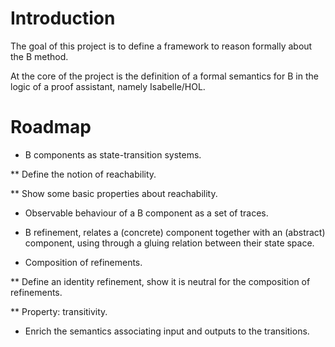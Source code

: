 Introduction
============

The goal of this project is to define a framework to reason formally about the B method. 

At the core of the project is the definition of a formal semantics for B in 
the logic of a proof assistant, namely Isabelle/HOL.

Roadmap
=======

* B components as state-transition systems. 

** Define the notion of reachability.

** Show some basic properties about reachability.

* Observable behaviour of a B component as a set of traces.

* B refinement, relates a (concrete) component together with
an (abstract) component, using through a gluing relation between
their state space. 

* Composition of refinements.

** Define an identity refinement, show it is neutral for the
composition of refinements.

** Property: transitivity.

* Enrich the semantics associating input and outputs to the transitions.


